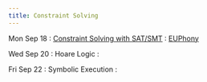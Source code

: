 ```yaml
---
title: Constraint Solving
---
```


Mon Sep 18
: [Constraint Solving with SAT/SMT](../lectures/lecture12-smt.pdf)
  : [EUPhony](https://www.cis.upenn.edu/~alur/PLDI18.pdf)

Wed Sep 20
: Hoare Logic
  : []()

Fri Sep 22
: Symbolic Execution
  : []()
